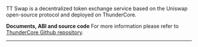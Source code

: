 TT Swap is a decentralized token exchange service based on the Uniswap open-source protocol and deployed on ThunderCore.

**Documents, ABI and source code**
For more information please refer to [ThunderCore Github repository](https://github.com/thundercore/ttswap-contracts#function-tokentotokentransferoutput).

___